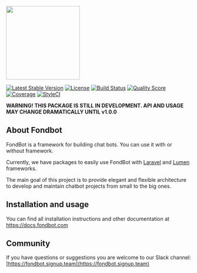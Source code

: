 <img src="https://docs.fondbot.com/images/logo.png" width="200px">

[![Latest Stable Version](https://poser.pugx.org/fondbot/fondbot/v/stable?format=flat-square)](https://packagist.org/packages/fondbot/fondbot)
[![License](https://poser.pugx.org/fondbot/fondbot/license?format=flat-square)](https://packagist.org/packages/fondbot/fondbot)
[![Build Status](https://img.shields.io/travis/fondbot/fondbot.svg?style=flat-square)](https://travis-ci.org/fondbot/fondbot)
[![Quality Score](https://img.shields.io/scrutinizer/g/fondbot/fondbot.svg?style=flat-square)](https://scrutinizer-ci.com/g/fondbot/fondbot)
[![Coverage](https://img.shields.io/scrutinizer/coverage/g/fondbot/fondbot.svg?style=flat-square)](https://scrutinizer-ci.com/g/fondbot/fondbot)
[![StyleCI](https://styleci.io/repos/78780366/shield)](https://styleci.io/repos/78780366)

**WARNING! THIS PACKAGE IS STILL IN DEVELOPMENT. API AND USAGE MAY CHANGE DRAMATICALLY UNTIL v1.0.0**

## About Fondbot
FondBot is a framework for building chat bots. You can use it with or without framework. 

Currently, we have packages to easily use FondBot with [Laravel](https://github.com/fondbot/frameworks-laravel) and [Lumen](https://github.com/fondbot/frameworks-lumen) frameworks. 

The main goal of this project is to provide elegant and flexible architecture to develop and maintain chatbot projects from small to the big ones.

## Installation and usage

You can find all installation instructions and other documentation at https://docs.fondbot.com

## Community

If you have questions or suggestions you are welcome to our Slack channel:
[https://fondbot.signup.team](https://fondbot.signup.team)
